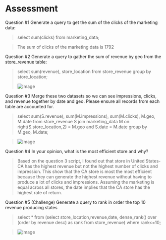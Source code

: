 # Assessment
Question #1 Generate a query to get the sum of the clicks of the marketing data: 

>select sum(clicks) from marketing_data;

> The sum of clicks of the marketing data is 1792

Question #2 Generate a query to gather the sum of revenue by geo from the store_revenue table:

>select sum(revenue), store_location from store_revenue group by store_location;
>
>![image](https://user-images.githubusercontent.com/115512562/196302361-f36418ea-55df-4516-b9fd-5141bb60e344.png)


Question #3 Merge these two datasets so we can see impressions, clicks, and revenue together by date and geo. Please ensure all records from each table are accounted for.
>select sum(S.revenue), sum(M.impressions), sum(M.clicks), M.geo, M.date from store_revenue S join marketing_data M on right(S.store_location,2) = M.geo and S.date = M.date group by M.geo, M.date;

> ![image](https://user-images.githubusercontent.com/115512562/196302449-a3793acb-adf2-4861-ada3-b9c3afec6f68.png)


Question #4 In your opinion, what is the most efficient store and why?

>Based on the question 3 script, I found out that store in United States-CA has the highest revenue but not the highest number of clicks and impression. This show that the CA store is most the most efficient because they can generate the highest revenue without having to produce a lot of clicks and impressions. Assuming the marketing is equal across all stores, the date implies that the CA store has the highest rate of return. 

Question #5 (Challenge) Generate a query to rank in order the top 10 revenue producing states

>select *
>from (select store_location,revenue,date,
>dense_rank() over (order by revenue desc) as rank
>from store_revenue)
>where rank<=10;

>![image](https://user-images.githubusercontent.com/115512562/196302502-d7952135-79ba-4052-acaa-87907e6ceb7f.png)

